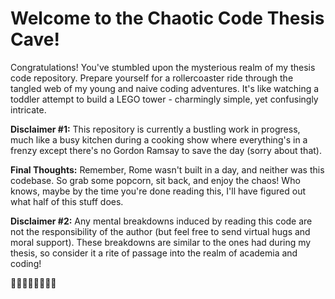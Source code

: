 # Welcome to the Chaotic Code Thesis Cave!

Congratulations! You've stumbled upon the mysterious realm of my thesis code repository. Prepare yourself for a rollercoaster ride through the tangled web of my young and naive coding adventures. It's like watching a toddler attempt to build a LEGO tower - charmingly simple, yet confusingly intricate.

**Disclaimer #1:** This repository is currently a bustling work in progress, much like a busy kitchen during a cooking show where everything's in a frenzy except there's no Gordon Ramsay to save the day (sorry about that).

**Final Thoughts:**
Remember, Rome wasn't built in a day, and neither was this codebase. So grab some popcorn, sit back, and enjoy the chaos! Who knows, maybe by the time you're done reading this, I'll have figured out what half of this stuff does.

**Disclaimer #2:** Any mental breakdowns induced by reading this code are not the responsibility of the author (but feel free to send virtual hugs and moral support). These breakdowns are similar to the ones had during my thesis, so consider it a rite of passage into the realm of academia and coding!

🚀🚀🚀🚀🚀🚀🚀🚀 
